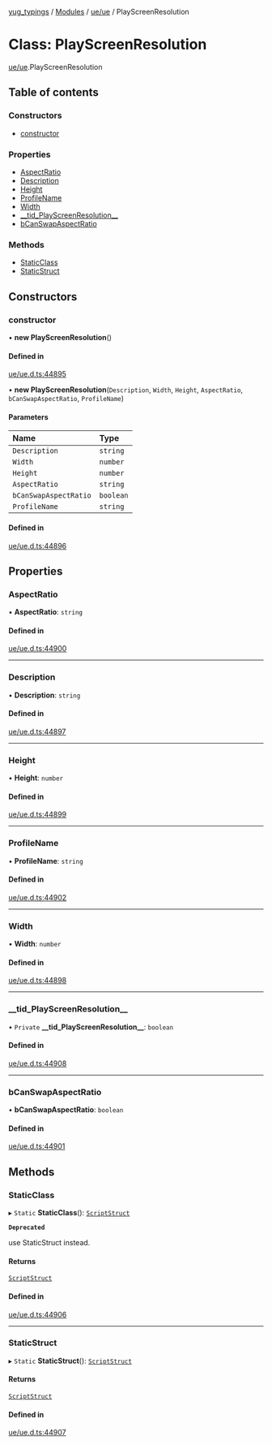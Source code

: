 [yug_typings](../README.md) / [Modules](../modules.md) / [ue/ue](../modules/ue_ue.md) / PlayScreenResolution

# Class: PlayScreenResolution

[ue/ue](../modules/ue_ue.md).PlayScreenResolution

## Table of contents

### Constructors

- [constructor](ue_ue.PlayScreenResolution.md#constructor)

### Properties

- [AspectRatio](ue_ue.PlayScreenResolution.md#aspectratio)
- [Description](ue_ue.PlayScreenResolution.md#description)
- [Height](ue_ue.PlayScreenResolution.md#height)
- [ProfileName](ue_ue.PlayScreenResolution.md#profilename)
- [Width](ue_ue.PlayScreenResolution.md#width)
- [\_\_tid\_PlayScreenResolution\_\_](ue_ue.PlayScreenResolution.md#__tid_playscreenresolution__)
- [bCanSwapAspectRatio](ue_ue.PlayScreenResolution.md#bcanswapaspectratio)

### Methods

- [StaticClass](ue_ue.PlayScreenResolution.md#staticclass)
- [StaticStruct](ue_ue.PlayScreenResolution.md#staticstruct)

## Constructors

### constructor

• **new PlayScreenResolution**()

#### Defined in

[ue/ue.d.ts:44895](https://github.com/YugMetaverse/yug_typings/blob/b7d9b19/ue/ue.d.ts#L44895)

• **new PlayScreenResolution**(`Description`, `Width`, `Height`, `AspectRatio`, `bCanSwapAspectRatio`, `ProfileName`)

#### Parameters

| Name | Type |
| :------ | :------ |
| `Description` | `string` |
| `Width` | `number` |
| `Height` | `number` |
| `AspectRatio` | `string` |
| `bCanSwapAspectRatio` | `boolean` |
| `ProfileName` | `string` |

#### Defined in

[ue/ue.d.ts:44896](https://github.com/YugMetaverse/yug_typings/blob/b7d9b19/ue/ue.d.ts#L44896)

## Properties

### AspectRatio

• **AspectRatio**: `string`

#### Defined in

[ue/ue.d.ts:44900](https://github.com/YugMetaverse/yug_typings/blob/b7d9b19/ue/ue.d.ts#L44900)

___

### Description

• **Description**: `string`

#### Defined in

[ue/ue.d.ts:44897](https://github.com/YugMetaverse/yug_typings/blob/b7d9b19/ue/ue.d.ts#L44897)

___

### Height

• **Height**: `number`

#### Defined in

[ue/ue.d.ts:44899](https://github.com/YugMetaverse/yug_typings/blob/b7d9b19/ue/ue.d.ts#L44899)

___

### ProfileName

• **ProfileName**: `string`

#### Defined in

[ue/ue.d.ts:44902](https://github.com/YugMetaverse/yug_typings/blob/b7d9b19/ue/ue.d.ts#L44902)

___

### Width

• **Width**: `number`

#### Defined in

[ue/ue.d.ts:44898](https://github.com/YugMetaverse/yug_typings/blob/b7d9b19/ue/ue.d.ts#L44898)

___

### \_\_tid\_PlayScreenResolution\_\_

• `Private` **\_\_tid\_PlayScreenResolution\_\_**: `boolean`

#### Defined in

[ue/ue.d.ts:44908](https://github.com/YugMetaverse/yug_typings/blob/b7d9b19/ue/ue.d.ts#L44908)

___

### bCanSwapAspectRatio

• **bCanSwapAspectRatio**: `boolean`

#### Defined in

[ue/ue.d.ts:44901](https://github.com/YugMetaverse/yug_typings/blob/b7d9b19/ue/ue.d.ts#L44901)

## Methods

### StaticClass

▸ `Static` **StaticClass**(): [`ScriptStruct`](ue_ue.ScriptStruct.md)

**`Deprecated`**

use StaticStruct instead.

#### Returns

[`ScriptStruct`](ue_ue.ScriptStruct.md)

#### Defined in

[ue/ue.d.ts:44906](https://github.com/YugMetaverse/yug_typings/blob/b7d9b19/ue/ue.d.ts#L44906)

___

### StaticStruct

▸ `Static` **StaticStruct**(): [`ScriptStruct`](ue_ue.ScriptStruct.md)

#### Returns

[`ScriptStruct`](ue_ue.ScriptStruct.md)

#### Defined in

[ue/ue.d.ts:44907](https://github.com/YugMetaverse/yug_typings/blob/b7d9b19/ue/ue.d.ts#L44907)
